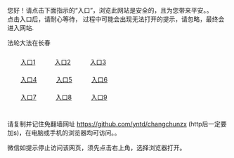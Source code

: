 您好！请点击下面指示的“入口”，浏览此网站是安全的，且为您带来平安。。 <br/>
点击入口后，请耐心等待， 过程中可能会出现无法打开的提示，请忽略，最终会进入网站. </br>

法轮大法在长春<br/>
<div style="padding:10px"><a style="margin:20px" target="_blank" href="https://d2cuqr66da53wc.cloudfront.net/2Qpsp?hlbpfcu" id="ccLink1" rel="nofollow">入口1</a> <a target="_blank" style="margin:20px" href="https://d3g3xrakczwnf5.cloudfront.net/2Qpsp?djaqnpj" id="ccLink2" rel="nofollow">入口2</a> <a style="margin:20px" target="_blank" href="https://d1lc4vb8dtyy9p.cloudfront.net/2Qpsp?dmwxivet" id="ccLink3" rel="nofollow">入口3</a></div>

<div style="padding:10px" ><a style="margin:20px" target="_blank" href="https://d2cuqr66da53wc.cloudfront.net/2Qpsp?hlbpfcu" id="ccLink4" rel="nofollow">入口4</a> <a style="margin:20px" href="https://d3g3xrakczwnf5.cloudfront.net/2Qpsp?djaqnpj" target="_blank" id="ccLink5" rel="nofollow">入口5</a> <a style="margin:20px" href="https://d1lc4vb8dtyy9p.cloudfront.net/2Qpsp?dmwxivet" target="_blank" id="ccLink6" rel="nofollow">入口6</a></div>

<div style="padding:10px"><a style="margin:20px" target="_blank" href="https://d2cuqr66da53wc.cloudfront.net/2Qpsp?hlbpfcu" id="ccLink7" rel="nofollow">入口7</a> <a style="margin:20px" href="https://d3g3xrakczwnf5.cloudfront.net/2Qpsp?djaqnpj" target="_blank" id="ccLink8" rel="nofollow">入口8</a> <a style="margin:20px" target="_blank" href="https://d1lc4vb8dtyy9p.cloudfront.net/2Qpsp?dmwxivet" id="ccLink9" rel="nofollow">入口9</a></div>

<br/>



请复制并记住免翻墙网址 https://github.com/yntd/changchunzx (http后一定要加s)，在电脑或手机的浏览器均可访问。。<br/>

微信如提示停止访问该网页，须先点击右上角，选择浏览器打开。
